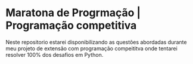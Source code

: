 # Maratona de Progrmação | Programação competitiva

Neste repositorio estarei disponibilizando as questões abordadas durante meu projeto de extensão com programação compeititva onde tentarei resolver 100% dos desafios em Python.